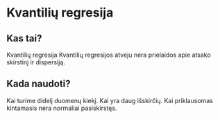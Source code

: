 # Kvantilių regresija

## Kas tai? ##
Kvantilių regresija
Kvantilių regresijos atveju nėra prielaidos apie atsako skirstinį ir dispersiją.


## Kada naudoti? ##

Kai turime didelį duomenų kiekį.
Kai yra daug išskirčių.
Kai priklausomas kintamasis nėra normaliai pasiskirstęs.
